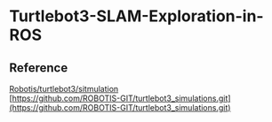 # Turtlebot3-SLAM-Exploration-in-ROS

## Reference
[Robotis/turtlebot3/sitmulation](https://emanual.robotis.com/docs/en/platform/turtlebot3/simulation/)<br>
[https://github.com/ROBOTIS-GIT/turtlebot3_simulations.git](https://github.com/ROBOTIS-GIT/turtlebot3_simulations.git)
